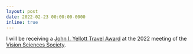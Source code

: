 ```yaml
---
layout: post
date: 2022-02-23 00:00:00-0000
inline: true
---
```


I will be receiving a [John I. Yellott Travel Award](https://www.visionsciences.org/yellott-award/) at the 2022 meeting of the [Vision Sciences Society](https://www.visionsciences.org/).
